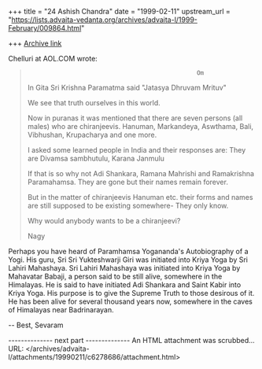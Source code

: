 +++
title = "24 Ashish Chandra"
date = "1999-02-11"
upstream_url = "https://lists.advaita-vedanta.org/archives/advaita-l/1999-February/009864.html"

+++
[Archive link](https://lists.advaita-vedanta.org/archives/advaita-l/1999-February/009864.html)

Chelluri at AOL.COM wrote:

>                                                     Om
> In Gita Sri Krishna Paramatma said  "Jatasya Dhruvam Mrituv"
>
> We see that truth ourselves in this world.
>
> Now in puranas it was mentioned that there are seven persons (all males) who
> are chiranjeevis.  Hanuman, Markandeya, Aswthama, Bali, Vibhushan, Krupacharya
> and one more.
>
> I asked some learned people in India and their responses are:
> They are Divamsa sambhutulu,  Karana Janmulu
>
> If that is so why not Adi Shankara, Ramana Mahrishi and Ramakrishna
> Paramahamsa.   They are gone but their names remain forever.
>
> But in the matter of chiranjeevis Hanuman etc. their forms and names are still
> supposed to be existing somewhere- They only know.
>
> Why would anybody wants to be a chiranjeevi?
>
>
> Nagy
>

Perhaps you have heard of Paramhamsa Yogananda's Autobiography of a Yogi. His
guru, Sri Sri Yukteshwarji Giri was initiated into Kriya Yoga by Sri Lahiri
Mahashaya. Sri Lahiri Mahashaya was initiated into Kriya Yoga by Mahavatar
Babaji, a person said to be still alive, somewhere in the Himalayas. He is said
to have initiated Adi Shankara and Saint Kabir into Kriya Yoga. His purpose is to
give the Supreme Truth to those desirous of it. He has been alive for several
thousand years now, somewhere in the caves of Himalayas near Badrinarayan.

--
Best,
Sevaram


-------------- next part --------------
An HTML attachment was scrubbed...
URL: </archives/advaita-l/attachments/19990211/c6278686/attachment.html>
